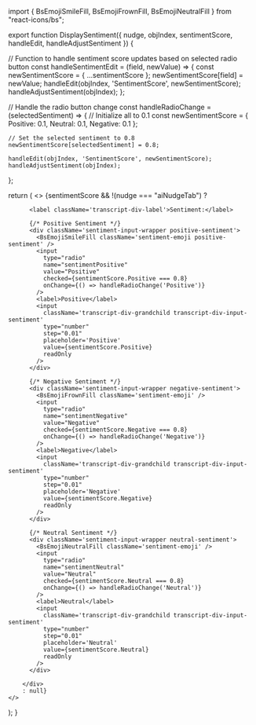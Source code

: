 import { BsEmojiSmileFill, BsEmojiFrownFill, BsEmojiNeutralFill } from "react-icons/bs";

export function DisplaySentiment({ nudge, objIndex, sentimentScore, handleEdit, handleAdjustSentiment }) {

  // Function to handle sentiment score updates based on selected radio button
  const handleSentimentEdit = (field, newValue) => {
    const newSentimentScore = { ...sentimentScore };
    newSentimentScore[field] = newValue;
    handleEdit(objIndex, 'SentimentScore', newSentimentScore);
    handleAdjustSentiment(objIndex);
  };

  // Handle the radio button change
  const handleRadioChange = (selectedSentiment) => {
    // Initialize all to 0.1
    const newSentimentScore = {
      Positive: 0.1,
      Neutral: 0.1,
      Negative: 0.1
    };

    // Set the selected sentiment to 0.8
    newSentimentScore[selectedSentiment] = 0.8;

    handleEdit(objIndex, 'SentimentScore', newSentimentScore);
    handleAdjustSentiment(objIndex);
  };

  return (
    <>
      {sentimentScore && !(nudge === "aiNudgeTab") ?
        <div className='transcript-div-child-semtiment'>

          <label className='transcript-div-label'>Sentiment:</label>

          {/* Positive Sentiment */}
          <div className='sentiment-input-wrapper positive-sentiment'>
            <BsEmojiSmileFill className='sentiment-emoji positive-sentiment' />
            <input
              type="radio"
              name="sentimentPositive"
              value="Positive"
              checked={sentimentScore.Positive === 0.8}
              onChange={() => handleRadioChange('Positive')}
            />
            <label>Positive</label>
            <input
              className='transcript-div-grandchild transcript-div-input-sentiment'
              type="number"
              step="0.01"
              placeholder='Positive'
              value={sentimentScore.Positive}
              readOnly
            />
          </div>

          {/* Negative Sentiment */}
          <div className='sentiment-input-wrapper negative-sentiment'>
            <BsEmojiFrownFill className='sentiment-emoji' />
            <input
              type="radio"
              name="sentimentNegative"
              value="Negative"
              checked={sentimentScore.Negative === 0.8}
              onChange={() => handleRadioChange('Negative')}
            />
            <label>Negative</label>
            <input
              className='transcript-div-grandchild transcript-div-input-sentiment'
              type="number"
              step="0.01"
              placeholder='Negative'
              value={sentimentScore.Negative}
              readOnly
            />
          </div>

          {/* Neutral Sentiment */}
          <div className='sentiment-input-wrapper neutral-sentiment'>
            <BsEmojiNeutralFill className='sentiment-emoji' />
            <input
              type="radio"
              name="sentimentNeutral"
              value="Neutral"
              checked={sentimentScore.Neutral === 0.8}
              onChange={() => handleRadioChange('Neutral')}
            />
            <label>Neutral</label>
            <input
              className='transcript-div-grandchild transcript-div-input-sentiment'
              type="number"
              step="0.01"
              placeholder='Neutral'
              value={sentimentScore.Neutral}
              readOnly
            />
          </div>

        </div>
        : null}
    </>
  );
}
